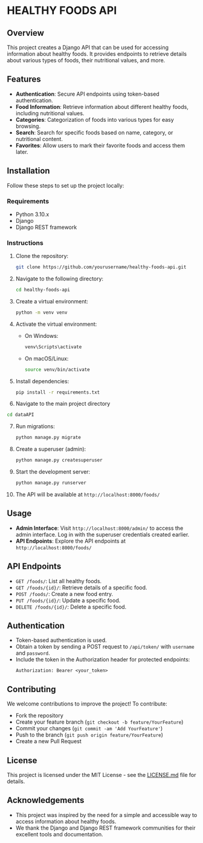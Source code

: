 # HEALTHY FOODS API

## Overview
This project creates a Django API that can be used for accessing information about healthy foods. It provides endpoints to retrieve details about various types of foods, their nutritional values, and more.

## Features
- **Authentication**: Secure API endpoints using token-based authentication.
- **Food Information**: Retrieve information about different healthy foods, including nutritional values.
- **Categories**: Categorization of foods into various types for easy browsing.
- **Search**: Search for specific foods based on name, category, or nutritional content.
- **Favorites**: Allow users to mark their favorite foods and access them later.

## Installation
Follow these steps to set up the project locally:

### Requirements
- Python 3.10.x
- Django
- Django REST framework

### Instructions
1. Clone the repository:
   ```bash
   git clone https://github.com/yourusername/healthy-foods-api.git
   ```

2. Navigate to the following directory:
   ```bash
   cd healthy-foods-api
   ```

3. Create a virtual environment:
   ```bash
   python -m venv venv
   ```

4. Activate the virtual environment:
   - On Windows:
     ```bash
     venv\Scripts\activate
     ```
   - On macOS/Linux:
     ```bash
     source venv/bin/activate
     ```

5. Install dependencies:
   ```bash
   pip install -r requirements.txt

   ```
6. Navigate to the main project directory
```bash 
cd dataAPI
```
7. Run migrations:
   ```bash
   python manage.py migrate
   ```

8. Create a superuser (admin):
   ```bash
   python manage.py createsuperuser
   ```

9. Start the development server:
   ```bash
   python manage.py runserver
   ```

10. The API will be available at `http://localhost:8000/foods/`

## Usage
- **Admin Interface**: Visit `http://localhost:8000/admin/` to access the admin interface. Log in with the superuser credentials created earlier.
- **API Endpoints**: Explore the API endpoints at `http://localhost:8000/foods/`

## API Endpoints
- `GET /foods/`: List all healthy foods.
- `GET /foods/{id}/`: Retrieve details of a specific food.
- `POST /foods/`: Create a new food entry.
- `PUT /foods/{id}/`: Update a specific food.
- `DELETE /foods/{id}/`: Delete a specific food.

## Authentication
- Token-based authentication is used.
- Obtain a token by sending a POST request to `/api/token/` with `username` and `password`.
- Include the token in the Authorization header for protected endpoints:
  ```
  Authorization: Bearer <your_token>
  ```

## Contributing
We welcome contributions to improve the project! To contribute:
- Fork the repository
- Create your feature branch (`git checkout -b feature/YourFeature`)
- Commit your changes (`git commit -am 'Add YourFeature'`)
- Push to the branch (`git push origin feature/YourFeature`)
- Create a new Pull Request

## License
This project is licensed under the MIT License - see the [LICENSE.md](https://www.mit.edu/~amini/LICENSE.md) file for details.

## Acknowledgements
- This project was inspired by the need for a simple and accessible way to access information about healthy foods.
- We thank the Django and Django REST framework communities for their excellent tools and documentation.
